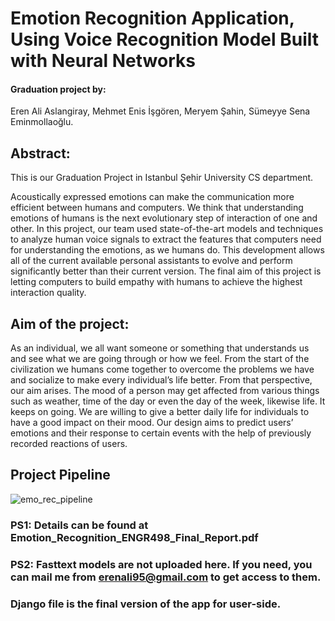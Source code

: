 # Emotion Recognition Application, Using Voice Recognition Model Built with Neural Networks

#### Graduation project by: 
  Eren Ali Aslangiray,
  Mehmet Enis İşgören,
  Meryem Şahin,
  Sümeyye Sena Eminmollaoğlu.
  
## Abstract:  
  This is our Graduation Project in Istanbul Şehir University CS department. 
  
  Acoustically expressed emotions can make the communication more efficient between humans and computers. We think that understanding emotions of humans is the next evolutionary step of interaction of one and other. In this project, our team used state-of-the-art models and techniques to analyze human voice signals to extract the features that computers need for understanding the emotions, as we humans do. This development allows all of the current available personal assistants to evolve and perform significantly better than their current version. The final aim of this project is letting computers to build empathy with humans to achieve the highest interaction quality.

## Aim of the project:

  As an individual, we all want someone or something that understands us and see what we are going through or how we feel. From the start of the civilization we humans come together to overcome the problems we have and socialize to make every individual’s life better. From that perspective, our aim arises. The mood of a person may get affected from various things such as weather, time of the day or even the day of the week, likewise life. It keeps on going. We are willing to give a better daily life for individuals to have a good impact on their mood. Our design aims to predict users’ emotions and their response to certain events with the help of previously recorded reactions of users. 

## Project Pipeline
![emo_rec_pipeline](https://user-images.githubusercontent.com/36948475/54489944-95777500-48c2-11e9-875b-01f1b6ce6492.png)


### PS1: Details can be found at Emotion_Recognition_ENGR498_Final_Report.pdf
### PS2: Fasttext models are not uploaded here. If you need, you can mail me from erenali95@gmail.com to get access to them.
### Django file is the final version of the app for user-side.
